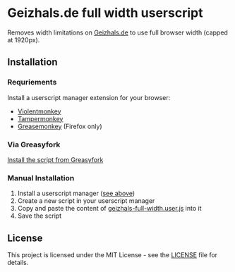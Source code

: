 # Geizhals.de full width userscript

Removes width limitations on [Geizhals.de](https://geizhals.de/) to use full browser width (capped at 1920px).

## Installation

### Requriements

Install a userscript manager extension for your browser:

- [Violentmonkey](https://violentmonkey.github.io/)
- [Tampermonkey](https://www.tampermonkey.net/)
- [Greasemonkey](https://addons.mozilla.org/en-US/firefox/addon/greasemonkey/) (Firefox only)

### Via Greasyfork

[Install the script from Greasyfork](https://update.greasyfork.org/scripts/530922/Geizhals%20full%20width.user.js)

### Manual Installation

1. Install a userscript manager ([see above](#requriements))
2. Create a new script in your userscript manager
3. Copy and paste the content of [geizhals-full-width.user.js](./geizhals-full-width.user.js) into it
4. Save the script

## License

This project is licensed under the MIT License - see the [LICENSE](./LICENSE) file for details.
